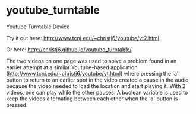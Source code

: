 youtube_turntable
=================

Youtube Turntable Device

Try it out here: http://www.tcnj.edu/~christj6/youtube/yt2.html

Or here: http://christj6.github.io/youtube_turntable/

The two videos on one page was used to solve a problem found in an earlier attempt at a similar Youtube-based application (http://www.tcnj.edu/~christj6/youtube/yt.html) where pressing the 'a' button to return to an earlier spot in the video created a pause in the audio, because the video needed to load the location and start playing it. With 2 videos, one can play while the other pauses. A boolean variable is used to keep the videos alternating between each other when the 'a' button is pressed.
